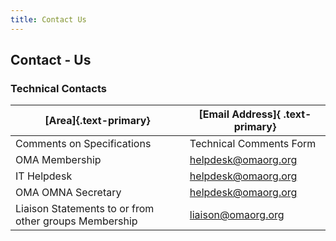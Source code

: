 ```yaml
---
title: Contact Us
---
```


## Contact - Us

### Technical Contacts

| [Area]{.text-primary} | [Email Address]{ .text-primary} |
| --- | --- |
| Comments on Specifications | Technical Comments Form |
| OMA Membership | <helpdesk@omaorg.org> |
| IT Helpdesk | <helpdesk@omaorg.org> |
| OMA OMNA Secretary | <helpdesk@omaorg.org> |
| Liaison Statements to or from other groups Membership | <liaison@omaorg.org> |
